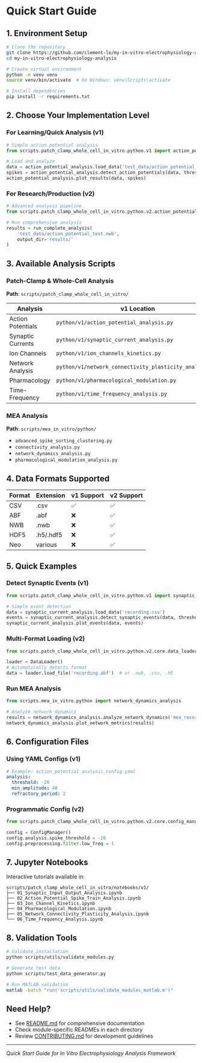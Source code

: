 # Quick Start Guide

## 1. Environment Setup

```bash
# Clone the repository
git clone https://github.com/clement-lo/my-in-vitro-electrophysiology-analysis-main.git
cd my-in-vitro-electrophysiology-analysis

# Create virtual environment
python -m venv venv
source venv/bin/activate  # On Windows: venv\Scripts\activate

# Install dependencies
pip install -r requirements.txt
```

## 2. Choose Your Implementation Level

### For Learning/Quick Analysis (v1)
```python
# Simple action potential analysis
from scripts.patch_clamp_whole_cell_in_vitro.python.v1 import action_potential_analysis

# Load and analyze
data = action_potential_analysis.load_data('test_data/action_potential_test.csv')
spikes = action_potential_analysis.detect_action_potentials(data, threshold=-20)
action_potential_analysis.plot_results(data, spikes)
```

### For Research/Production (v2)
```python
# Advanced analysis pipeline
from scripts.patch_clamp_whole_cell_in_vitro.python.v2.action_potential_analysis_merged import run_complete_analysis

# Run comprehensive analysis
results = run_complete_analysis(
    'test_data/action_potential_test.nwb',
    output_dir='results/'
)
```

## 3. Available Analysis Scripts

### Patch-Clamp & Whole-Cell Analysis
**Path**: `scripts/patch_clamp_whole_cell_in_vitro/`

| Analysis | v1 Location | v2 Location |
|----------|-------------|-------------|
| Action Potentials | `python/v1/action_potential_analysis.py` | `python/v2/action_potential_analysis_merged.py` |
| Synaptic Currents | `python/v1/synaptic_current_analysis.py` | `python/v2/synaptic_analysis_merged.py` |
| Ion Channels | `python/v1/ion_channels_kinetics.py` | `python/v2/modules/ion_channels.py` |
| Network Analysis | `python/v1/network_connectivity_plasticity_analysis.py` | `python/v2/modules/network_analysis.py` |
| Pharmacology | `python/v1/pharmacological_modulation.py` | `python/v2/modules/pharmacology.py` |
| Time-Frequency | `python/v1/time_frequency_analysis.py` | `python/v2/modules/time_frequency.py` |

### MEA Analysis
**Path**: `scripts/mea_in_vitro/python/`
- `advanced_spike_sorting_clustering.py`
- `connectivity_analysis.py`
- `network_dynamics_analysis.py`
- `pharmacological_modulation_analysis.py`

## 4. Data Formats Supported

| Format | Extension | v1 Support | v2 Support |
|--------|-----------|------------|------------|
| CSV | .csv | ✅ | ✅ |
| ABF | .abf | ❌ | ✅ |
| NWB | .nwb | ❌ | ✅ |
| HDF5 | .h5/.hdf5 | ❌ | ✅ |
| Neo | various | ❌ | ✅ |

## 5. Quick Examples

### Detect Synaptic Events (v1)
```python
from scripts.patch_clamp_whole_cell_in_vitro.python.v1 import synaptic_current_analysis

# Simple event detection
data = synaptic_current_analysis.load_data('recording.csv')
events = synaptic_current_analysis.detect_synaptic_events(data, threshold=3)
synaptic_current_analysis.plot_events(data, events)
```

### Multi-Format Loading (v2)
```python
from scripts.patch_clamp_whole_cell_in_vitro.python.v2.core.data_loader import DataLoader

loader = DataLoader()
# Automatically detects format
data = loader.load_file('recording.abf')  # or .nwb, .csv, .h5
```

### Run MEA Analysis
```python
from scripts.mea_in_vitro.python import network_dynamics_analysis

# Analyze network dynamics
results = network_dynamics_analysis.analyze_network_dynamics('mea_recording.h5')
network_dynamics_analysis.plot_network_metrics(results)
```

## 6. Configuration Files

### Using YAML Configs (v1)
```yaml
# Example: action_potential_analysis_config.yaml
analysis:
  threshold: -20
  min_amplitude: 40
  refractory_period: 2
```

### Programmatic Config (v2)
```python
from scripts.patch_clamp_whole_cell_in_vitro.python.v2.core.config_manager import ConfigManager

config = ConfigManager()
config.analysis.spike_threshold = -20
config.preprocessing.filter.low_freq = 1
```

## 7. Jupyter Notebooks

Interactive tutorials available in:
```
scripts/patch_clamp_whole_cell_in_vitro/notebooks/v1/
├── 01_Synaptic_Input_Output_Analysis.ipynb
├── 02_Action_Potential_Spike_Train_Analysis.ipynb
├── 03_Ion_Channel_Kinetics.ipynb
├── 04_Pharmacological_Modulation.ipynb
├── 05_Network_Connectivity_Plasticity_Analysis.ipynb
└── 06_Time_Frequency_Analysis.ipynb
```

## 8. Validation Tools

```bash
# Validate installation
python scripts/utils/validate_modules.py

# Generate test data
python scripts/test_data_generator.py

# Run MATLAB validation
matlab -batch "run('scripts/utils/validate_modules_matlab.m')"
```

## Need Help?

- See [README.md](README.md) for comprehensive documentation
- Check module-specific READMEs in each directory
- Review [CONTRIBUTING.md](CONTRIBUTING.md) for development guidelines

---
*Quick Start Guide for In Vitro Electrophysiology Analysis Framework*
